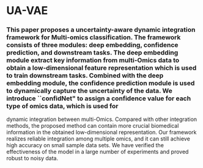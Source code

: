 # UA-VAE
### This paper proposes a uncertainty-aware dynamic integration framework for Multi-omics  classification.  The framework consists of three modules: deep embedding, confidence prediction, and downstream tasks. The deep embedding module extract key information from multi-Omics data to obtain a low-dimensional feature representation which is used to train downstream tasks. Combined with the deep embedding module, the confidence prediction module is used to dynamically capture the uncertainty of the data. We introduce ``confidNet" to assign a confidence value for each type of omics data, which is used for 
dynamic integration between multi-Omics. Compared with other integration methods, the proposed method can contain more  crucial biomedical information in the obtained low-dimensional representation.
Our framework realizes reliable integration among multiple omics, and it can still achieve high accuracy on small sample data sets. 
We have verified the effectiveness of the model in a large number of experiments and proved robust to noisy data.
